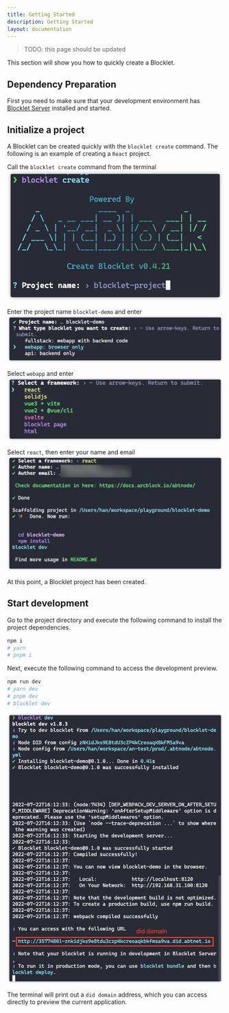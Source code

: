 ```yaml
---
title: Getting Started
description: Getting Started
layout: documentation
---
```


> <p style={{color:"red"}}>TODO: this page should be updated</p>

This section will show you how to quickly create a Blocklet.

## Dependency Preparation

First you need to make sure that your development environment has [Blocklet Server](path-to-blocklet-server) installed and started.

## Initialize a project

A Blocklet can be created quickly with the `blocklet create` command.
The following is an example of creating a `React` project.

Call the `blocklet create` command from the terminal
![](./images/step-1.png)

Enter the project name `blocklet-demo` and enter
![](./images/step-2.png)

Select `webapp` and enter
![](./images/step-3.png)

Select `react`, then enter your name and email
![](./images/step-4.png)

At this point, a Blocklet project has been created.

## Start development

Go to the project directory and execute the following command to install the project dependencies.

```bash
npm i
# yarn
# pnpm i
```

Next, execute the following command to access the development preview.

```bash
npm run dev
# yarn dev
# pnpm dev
# blocklet dev
```

![](./images/step-5.png)

The terminal will print out a `did domain` address, which you can access directly to preview the current application.

